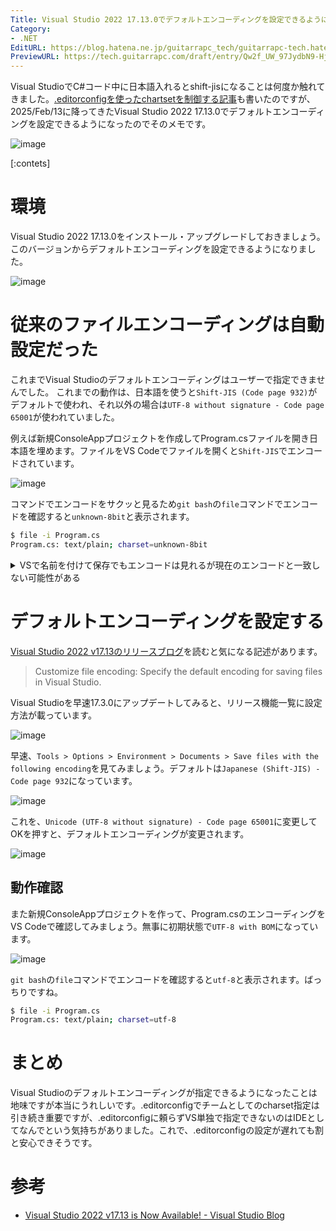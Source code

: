 ```yaml
---
Title: Visual Studio 2022 17.13.0でデフォルトエンコーディングを設定できるようになった
Category:
- .NET
EditURL: https://blog.hatena.ne.jp/guitarrapc_tech/guitarrapc-tech.hatenablog.com/atom/entry/6802418398328241789
PreviewURL: https://tech.guitarrapc.com/draft/entry/Qw2f_UW_97JydbN9-HjQmtESnV8
---
```


Visual StudioでC#コード中に日本語入れるとshift-jisになることは何度か触れてきました。[.editorconfigを使ったchartsetを制御する記事](https://tech.guitarrapc.com/entry/2025/02/07/235900)も書いたのですが、2025/Feb/13に降ってきたVisual Studio 2022 17.13.0でデフォルトエンコーディングを設定できるようになったのでそのメモです。

![image](https://github.com/user-attachments/assets/2e3dc3b3-dcd7-4e6b-9911-b73de58d783b)

[:contets]

# 環境

Visual Studio 2022 17.13.0をインストール・アップグレードしておきましょう。このバージョンからデフォルトエンコーディングを設定できるようになりました。

![image](https://github.com/user-attachments/assets/94c71b14-d8ea-4868-8f66-10a663c764b2)

# 従来のファイルエンコーディングは自動設定だった

これまでVisual Studioのデフォルトエンコーディングはユーザーで指定できませんでした。
これまでの動作は、日本語を使うと`Shift-JIS (Code page 932)`がデフォルトで使われ、それ以外の場合は`UTF-8 without signature - Code page 65001`が使われていました。

例えば新規ConsoleAppプロジェクトを作成してProgram.csファイルを開き日本語を埋めます。ファイルをVS Codeでファイルを開くと`Shift-JIS`でエンコードされています。

![image](https://github.com/user-attachments/assets/6f6c53d2-2f11-4257-b1a0-f155aa1cdd6b)

コマンドでエンコードをサクッと見るため`git bash`の`file`コマンドでエンコードを確認すると`unknown-8bit`と表示されます。

```sh
$ file -i Program.cs
Program.cs: text/plain; charset=unknown-8bit
```

<details><summary>VSで名前を付けて保存でもエンコードは見れるが現在のエンコードと一致しない可能性がある</summary>

Visual Studioでも`対象ファイルを開いて > File > Save As... でファイルの保存ダイアログ > Save横の▽ > Save with Encoding...`でファイルのエンコードを選択できます。ダイアログが開いたときの現在のエンコードは、UTF-8 (BOMあり)でもShift-JISと判定されるようなので注意です。

![image](https://github.com/user-attachments/assets/860d55c9-3001-4673-8822-9d4710ab7c10)

![image](https://github.com/user-attachments/assets/6e2480fd-e8bf-4d30-9f69-2d19c2f0c572)

</details>


# デフォルトエンコーディングを設定する

[Visual Studio 2022 v17.13のリリースブログ](https://devblogs.microsoft.com/visualstudio/visual-studio-2022-v17-13-is-now-available/)を読むと気になる記述があります。

> Customize file encoding: Specify the default encoding for saving files in Visual Studio.

Visual Studioを早速17.3.0にアップデートしてみると、リリース機能一覧に設定方法が載っています。

![image](https://github.com/user-attachments/assets/e74c691a-f2df-4ac2-8822-23cf3e88be8f)

早速、`Tools > Options > Environment > Documents > Save files with the following encoding`を見てみましょう。デフォルトは`Japanese (Shift-JIS) - Code page 932`になっています。

![image](https://github.com/user-attachments/assets/bd23e210-3642-4d37-83e0-fd04d2ef2d77)

これを、`Unicode (UTF-8 without signature) - Code page 65001`に変更してOKを押すと、デフォルトエンコーディングが変更されます。

![image](https://github.com/user-attachments/assets/dfe96ab3-d6f3-44b5-bc66-9664873ab801)

## 動作確認

また新規ConsoleAppプロジェクトを作って、Program.csのエンコーディングをVS Codeで確認してみましょう。無事に初期状態で`UTF-8 with BOM`になっています。

![image](https://github.com/user-attachments/assets/d230937e-9054-4383-a904-7eadb6bcd8de)

`git bash`の`file`コマンドでエンコードを確認すると`utf-8`と表示されます。ばっちりですね。

```sh
$ file -i Program.cs
Program.cs: text/plain; charset=utf-8
```

# まとめ

Visual Studioのデフォルトエンコーディングが指定できるようになったことは地味ですが本当にうれしいです。.editorconfigでチームとしてのcharset指定は引き続き重要ですが、.editorconfigに頼らずVS単独で指定できないのはIDEとしてなんでという気持ちがありました。これで、.editorconfigの設定が遅れても割と安心できそうです。

# 参考

* [Visual Studio 2022 v17.13 is Now Available! - Visual Studio Blog](https://devblogs.microsoft.com/visualstudio/visual-studio-2022-v17-13-is-now-available/)
